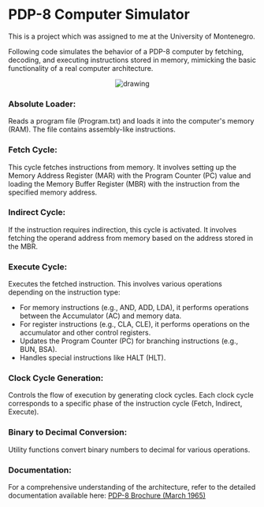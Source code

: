 # PDP-8 Computer Simulator
This is a project which was assigned to me at the University of Montenegro. 

Following code simulates the behavior of a PDP-8 computer by fetching, decoding, and executing instructions stored in memory, mimicking the basic functionality of a real computer architecture.

<p align="center">
<img src="https://github.com/alfaromeo13/pdp8/assets/60315689/363b2c59-ab04-41b5-9c8d-168252cc7ccf" alt="drawing"/>
</p>

  ### Absolute Loader:
  Reads a program file (Program.txt) and loads it into the computer's memory (RAM). The file contains assembly-like instructions.

  ### Fetch Cycle:
  This cycle fetches instructions from memory. It involves setting up the Memory Address Register (MAR) with the Program Counter (PC) value and loading the Memory Buffer Register (MBR) with the instruction from the specified memory address.

  ### Indirect Cycle:
  If the instruction requires indirection, this cycle is activated. It involves fetching the operand address from memory based on the address stored in the MBR.

  ### Execute Cycle:
  Executes the fetched instruction. This involves various operations depending on the instruction type:
 
  - For memory instructions (e.g., AND, ADD, LDA), it performs operations between the Accumulator (AC) and memory data.
  - For register instructions (e.g., CLA, CLE), it performs operations on the accumulator and other control registers.
  - Updates the Program Counter (PC) for branching instructions (e.g., BUN, BSA).
  - Handles special instructions like HALT (HLT).

  ### Clock Cycle Generation: 
  Controls the flow of execution by generating clock cycles. Each clock cycle corresponds to a specific phase of the instruction cycle (Fetch, Indirect, Execute).

  ### Binary to Decimal Conversion:
  Utility functions convert binary numbers to decimal for various operations.

### Documentation:
For a comprehensive understanding of the architecture, refer to the detailed documentation available here: <a href="http://www.bitsavers.org/pdf/dec/pdp8/pdp8/F-81_PDP-8_Brochure_Mar65.pdf" target="_blank" > PDP-8 Brochure (March 1965) </a>
